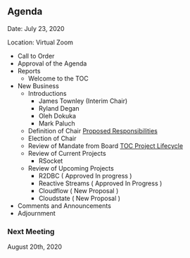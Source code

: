 ## Agenda

Date: July 23, 2020

Location: Virtual Zoom

 - Call to Order
  -  Approval of the Agenda
 - Reports
    - Welcome to the TOC
 - New Business
   - Introductions
     - James Townley (Interim Chair)
     - Ryland Degan
     - Oleh Dokuka
     - Mark Paluch
   - Definition of Chair [Proposed Responsibilities](proposed_chair_responsibilities.md)
   - Election of Chair
   - Review of Mandate from Board [TOC Project Lifecycle](https://github.com/reactivefoundation/foundation/blob/master/meetings/2020-06-25/proposal_toc_project_lifecycle.md)
   - Review of Current Projects
     - RSocket
   - Review of Upcoming Projects
     - R2DBC ( Approved In progress )
     - Reactive Streams ( Approved In Progress )
     - Cloudflow ( New Proposal )
     - Cloudstate ( New Proposal )
 - Comments and Announcements
 - Adjournment

### Next Meeting 
August 20th, 2020
